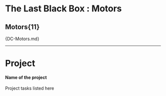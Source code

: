 # The Last Black Box : Motors

## Motors{11}

{DC-Motors.md}

---

# Project
#### Name of the project
Project tasks listed here
